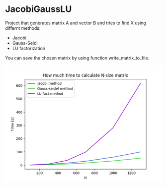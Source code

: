 # JacobiGaussLU

Project that generates matrix A and vector B and tries to find X using differnt methods: 
- Jacobi
- Gauss-Seidl
- LU factorization

You can save the chosen matrix by using function write_matrix_to_file.


![plot](./plot.png)
